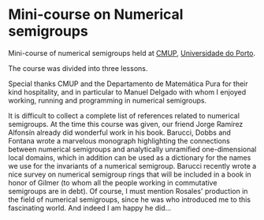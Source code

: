 # Mini-course on Numerical semigroups
Mini-course of numerical semigroups held at [CMUP](https://www.cmup.pt/), [Universidade do Porto](https://www.up.pt/).

The course was divided into three lessons.

Special thanks CMUP and the Departamento de Matemática Pura for their kind hospitality, and in particular to Manuel Delgado with whom I enjoyed working, running and programming in numerical semigroups.

It is difficult to collect a complete list of references related to numerical semigroups. At the time this course was given, our friend Jorge Ramírez Alfonsín already did wonderful work in his book. Barucci, Dobbs and Fontana wrote a marvelous monograph highlighting the connections between numerical semigroups and analytically unramified one-dimensional local domains, which in addition can be used as a dictionary for the names we use for the invariants of a numerical semigroup. Barucci recently wrote a nice survey on numerical semigroup rings that will be included in a book in honor of Gilmer (to whom all the people working in commutative semigroups are in debt).  Of course, I must mention Rosales' production in the field of numerical semigroups, since he was who introduced me to this fascinating world. And indeed I am happy he did...
